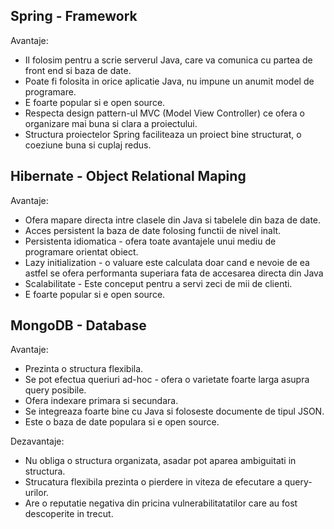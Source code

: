## Spring - Framework

Avantaje:
* Il folosim pentru a scrie serverul Java, care va comunica cu partea de front end si baza de date.
* Poate fi folosita in orice aplicatie Java, nu impune un anumit model de programare.
* E foarte popular si e open source.
* Respecta design pattern-ul MVC (Model View Controller) ce ofera o organizare mai buna si clara a proiectului.
* Structura proiectelor Spring faciliteaza un proiect bine structurat, o coeziune buna si cuplaj redus.


## Hibernate - Object Relational Maping

Avantaje:
* Ofera mapare directa intre clasele din Java si tabelele din baza de date.
* Acces persistent la baza de date folosing functii de nivel inalt.
* Persistenta idiomatica - ofera toate avantajele unui mediu de programare orientat obiect.
* Lazy initialization - o valuare este calculata doar cand e nevoie de ea astfel se ofera performanta superiara fata de accesarea directa din Java
* Scalabilitate - Este conceput pentru a servi zeci de mii de clienti.
* E foarte popular si e open source.


## MongoDB - Database

Avantaje:
* Prezinta o structura flexibila.
* Se pot efectua queriuri ad-hoc - ofera o varietate foarte larga asupra query posibile.
* Ofera indexare primara si secundara.
* Se integreaza foarte bine cu Java si foloseste documente de tipul JSON.
* Este o baza de date populara si e open source.

Dezavantaje:
* Nu obliga o structura organizata, asadar pot aparea ambiguitati in structura.
* Strucatura flexibila prezinta o pierdere in viteza de efecutare a query-urilor.
* Are o reputatie negativa din pricina vulnerabilitatatilor care au fost descoperite in trecut.

